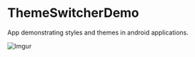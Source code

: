 ThemeSwitcherDemo
=================

App demonstrating styles and themes in android applications.

![Imgur](http://i.imgur.com/a7glYfd.png)
